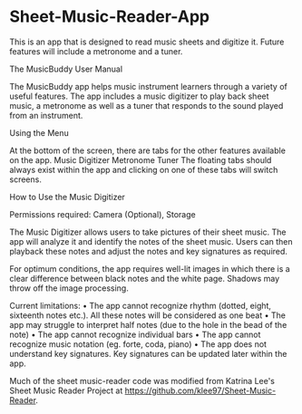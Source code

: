 # Sheet-Music-Reader-App
This is an app that is designed to read music sheets and digitize it. Future features will include a metronome and a tuner.

The MusicBuddy User Manual

The MusicBuddy app helps music instrument learners through a variety of useful features. The app includes a music digitizer to play back sheet music, a metronome as well as a tuner that responds to the sound played from an instrument.

Using the Menu

At the bottom of the screen, there are tabs for the other features available on the app.
	Music Digitizer
	Metronome
	Tuner
The floating tabs should always exist within the app and clicking on one of these tabs will switch screens.

How to Use the Music Digitizer

Permissions required: Camera (Optional), Storage

The Music Digitizer allows users to take pictures of their sheet music. The app will analyze it and identify the notes of the sheet music. Users can then playback these notes and adjust the notes and key signatures as required.

For optimum conditions, the app requires well-lit images in which there is a clear difference between black notes and the white page. Shadows may throw off the image processing.
	
Current limitations:
•	The app cannot recognize rhythm (dotted, eight, sixteenth notes etc.). All these notes will be considered as one beat
•	The app may struggle to interpret half notes (due to the hole in the bead of the note)
•	The app cannot recognize individual bars
•	The app cannot recognize music notation (eg. forte, coda, piano)
•	The app does not understand key signatures. Key signatures can be updated later within the app.

Much of the sheet music-reader code was modified from Katrina Lee's Sheet Music Reader Project at https://github.com/klee97/Sheet-Music-Reader.
